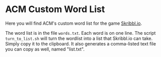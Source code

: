 # ACM Custom Word List

Here you will find ACM's custom word list for the game [Skribbl.io](https://skribbl.io/).

The word list is in the file `words.txt`. Each word is on one line. The script
`turn_to_list.sh` will turn the wordlist into a list that Skribbl.io can take.
Simply copy it to the clipboard. It also generates a comma-listed text file
you can copy as well, named "list.txt".
